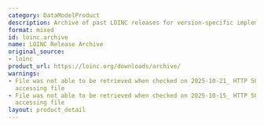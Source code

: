 ```yaml
---
category: DataModelProduct
description: Archive of past LOINC releases for version-specific implementations
format: mixed
id: loinc.archive
name: LOINC Release Archive
original_source:
- loinc
product_url: https://loinc.org/downloads/archive/
warnings:
- File was not able to be retrieved when checked on 2025-10-21_ HTTP 503 error when
  accessing file
- File was not able to be retrieved when checked on 2025-10-15_ HTTP 503 error when
  accessing file
layout: product_detail
---
```

